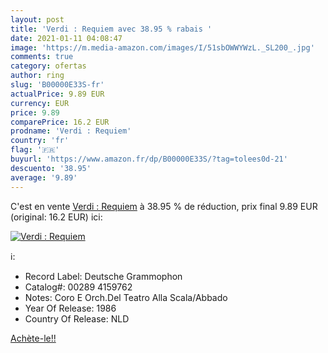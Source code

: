```yaml
---
layout: post
title: 'Verdi : Requiem avec 38.95 % rabais '
date: 2021-01-11 04:08:47
image: 'https://m.media-amazon.com/images/I/51sbOWWYWzL._SL200_.jpg'
comments: true
category: ofertas
author: ring
slug: 'B00000E33S-fr'
actualPrice: 9.89 EUR
currency: EUR
price: 9.89
comparePrice: 16.2 EUR
prodname: 'Verdi : Requiem'
country: 'fr'
flag: '🇫🇷'
buyurl: 'https://www.amazon.fr/dp/B00000E33S/?tag=tolees0d-21'
descuento: '38.95'
average: '9.89'
---
```


C'est en vente [Verdi : Requiem](https://www.amazon.fr/dp/B00000E33S/?tag=tolees0d-21)  à  38.95 % de réduction, prix final  9.89 EUR (original: 16.2 EUR) ici:

[![Verdi : Requiem](https://m.media-amazon.com/images/I/51sbOWWYWzL._SL200_.jpg)](https://www.amazon.fr/dp/B00000E33S/?tag=tolees0d-21)

ℹ️:

- Record Label: Deutsche Grammophon
- Catalog#: 00289 4159762
- Notes: Coro E Orch.Del Teatro Alla Scala/Abbado
- Year Of Release: 1986
- Country Of Release: NLD

[Achète-le!!](https://www.amazon.fr/dp/B00000E33S/?tag=tolees0d-21)
